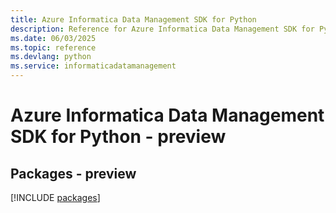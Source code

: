 ```yaml
---
title: Azure Informatica Data Management SDK for Python
description: Reference for Azure Informatica Data Management SDK for Python
ms.date: 06/03/2025
ms.topic: reference
ms.devlang: python
ms.service: informaticadatamanagement
---
```

# Azure Informatica Data Management SDK for Python - preview
## Packages - preview
[!INCLUDE [packages](informatica-data-management-index.md)]